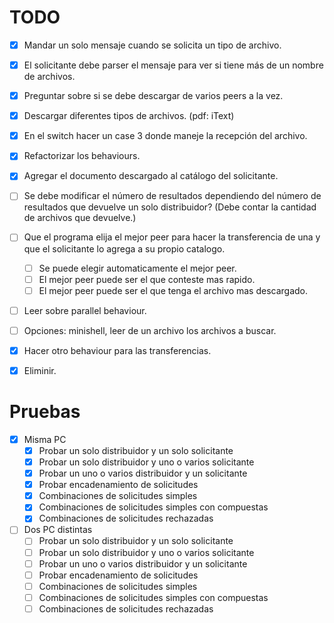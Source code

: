 # TODO

- [x] Mandar un solo mensaje cuando se solicita un tipo de archivo.
- [x] El solicitante debe parser el mensaje para ver si tiene más de un nombre de archivos.
- [x] Preguntar sobre si se debe descargar de varios peers a la vez.
- [x] Descargar diferentes tipos de archivos. (pdf: iText)
- [x] En el switch hacer un case 3 donde maneje la recepción del archivo.
- [x] Refactorizar los behaviours.
- [x] Agregar el documento descargado al catálogo del solicitante.
- [ ] Se debe modificar el número de resultados dependiendo del número de resultados que devuelve un solo distribuidor? (Debe contar la cantidad de archivos que devuelve.)
- [ ] Que el programa elija el mejor peer para hacer la transferencia de una y que el solicitante lo agrega a su propio catalogo.
   - [ ] Se puede elegir automaticamente el mejor peer.
   - [ ] El mejor peer puede ser el que conteste mas rapido.
   - [ ] El mejor peer puede ser el que tenga el archivo mas descargado.
- [ ] Leer sobre parallel behaviour.
- [ ] Opciones: minishell, leer de un archivo los archivos a buscar.
- [x] Hacer otro behaviour para las transferencias.
- [x] Eliminir.


# Pruebas
- [x] Misma PC
    - [x] Probar un solo distribuidor y un solo solicitante
    - [x] Probar un solo distribuidor y uno o varios solicitante
    - [x] Probar un uno o varios distribuidor y un solicitante
    - [x] Probar encadenamiento de solicitudes
    - [x] Combinaciones de solicitudes simples
    - [x] Combinaciones de solicitudes simples con compuestas
    - [x] Combinaciones de solicitudes rechazadas

- [ ] Dos PC distintas
    - [ ] Probar un solo distribuidor y un solo solicitante
    - [ ] Probar un solo distribuidor y uno o varios solicitante
    - [ ] Probar un uno o varios distribuidor y un solicitante
    - [ ] Probar encadenamiento de solicitudes
    - [ ] Combinaciones de solicitudes simples
    - [ ] Combinaciones de solicitudes simples con compuestas
    - [ ] Combinaciones de solicitudes rechazadas
